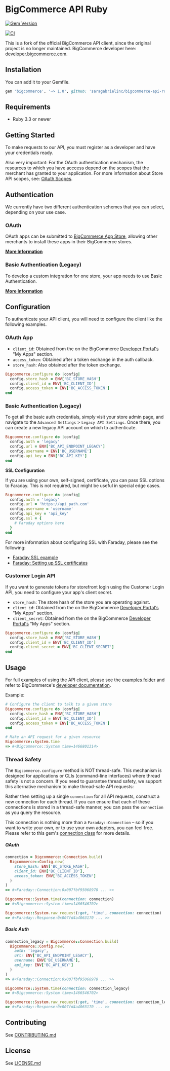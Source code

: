 # BigCommerce API Ruby

[![Gem Version](https://badge.fury.io/rb/bigcommerce.svg)](https://rubygems.org/gems/bigcommerce)

[![CI](https://github.com/saragabrielinc/bigcommerce-api-ruby/actions/workflows/main.yml/badge.svg)](https://github.com/saragabrielinc/bigcommerce-api-ruby/actions/workflows/main.yml)

This is a fork of the official BigCommerce API client, since the original project is no longer maintained.
BigCommerce developer here: [developer.bigcommerce.com](http://developer.bigcommerce.com).


## Installation

You can add it to your Gemfile.

```rb
gem 'bigcommerce', '~> 1.0', github: 'saragabrielinc/bigcommerce-api-ruby'
```

## Requirements

- Ruby 3.3 or newer

## Getting Started
To make requests to our API, you must register as a developer and have your credentials ready.

Also very important: For the OAuth authentication mechanism, the resources to which you have acccess depend on the
scopes that the merchant has granted to your application. For more information about Store API scopes, 
see: [OAuth Scopes](https://developer.bigcommerce.com/api/scopes).

## Authentication
We currently have two different authentication schemes that you can select, depending on your use case.

### OAuth
OAuth apps can be submitted to [BigCommerce App Store](https://www.bigcommerce.com/apps), allowing other merchants to install these apps in their 
BigCommerce stores.

__[More Information](https://developer.bigcommerce.com/api/using-oauth-intro)__

### Basic Authentication (Legacy)
To develop a custom integration for one store, your app needs to use Basic Authentication.

__[More Information](https://developer.bigcommerce.com/api/legacy/basic-auth)__

## Configuration
To authenticate your API client, you will need to configure the client like the following examples.

### OAuth App

- ```client_id```: Obtained from the on the BigCommerce [Developer Portal's](http://developer.bigcommerce.com) "My Apps" section.
- ```access_token```: Obtained after a token exchange in the auth callback.
- ```store_hash```: Also obtained after the token exchange.

```rb
Bigcommerce.configure do |config|
  config.store_hash = ENV['BC_STORE_HASH']
  config.client_id = ENV['BC_CLIENT_ID']
  config.access_token = ENV['BC_ACCESS_TOKEN']
end
```

### Basic Authentication (Legacy)

To get all the basic auth credentials, simply visit your store admin page, and navigate to the 
`Advanced Settings` > `Legacy API Settings`. Once there, you can create a new legacy API account on which to authenticate.


```rb
Bigcommerce.configure do |config|
  config.auth = 'legacy'
  config.url = ENV['BC_API_ENDPOINT_LEGACY']
  config.username = ENV['BC_USERNAME']
  config.api_key = ENV['BC_API_KEY']
end
```

__SSL Configuration__

If you are using your own, self-signed, certificate, you can pass SSL options to Faraday. This is not required, but 
might be useful in special edge cases.

```rb
Bigcommerce.configure do |config|
  config.auth = 'legacy'
  config.url = 'https://api_path.com'
  config.username = 'username'
  config.api_key = 'api_key'
  config.ssl = {
    # Faraday options here
  }
end
```

For more information about configuring SSL with Faraday, please see the following:

- [Faraday SSL example](https://gist.github.com/mislav/938183)
- [Faraday: Setting up SSL certificates](https://github.com/lostisland/faraday/wiki/Setting-up-SSL-certificates)

### Customer Login API
If you want to generate tokens for storefront login using the Customer Login API, you need to configure your app's 
client secret.

- ```store_hash```: The store hash of the store you are operating against.
- ```client_id```: Obtained from the on the BigCommerce [Developer Portal's](http://developer.bigcommerce.com) "My Apps" section.
- ```client_secret```: Obtained from the on the BigCommerce [Developer Portal's](http://developer.bigcommerce.com) "My Apps" section.

```rb
Bigcommerce.configure do |config|
  config.store_hash = ENV['BC_STORE_HASH']
  config.client_id = ENV['BC_CLIENT_ID']
  config.client_secret = ENV['BC_CLIENT_SECRET']
end
```

## Usage
For full examples of using the API client, please see the [examples folder](examples) and refer to 
BigCommerce's [developer documentation](https://developer.bigcommerce.com/api).

Example:

```rb
# Configure the client to talk to a given store
Bigcommerce.configure do |config|
  config.store_hash = ENV['BC_STORE_HASH']
  config.client_id = ENV['BC_CLIENT_ID']
  config.access_token = ENV['BC_ACCESS_TOKEN']
end

# Make an API request for a given resource
Bigcommerce::System.time
=> #<Bigcommerce::System time=1466801314>
```

### Thread Safety

The `Bigcommerce.configure` method is NOT thread-safe. This mechanism is designed for applications or 
CLIs (command-line interfaces) where thread safety is not a concern. If you need to guarantee thread safety, we support
this alternative mechanism to make thread-safe API requests:

Rather then setting up a single `connection` for all API requests, construct a new connection for each thread.
If you can ensure that each of these connections is stored in a thread-safe manner, you can pass the `connection` as 
you query the resource.

This connection is nothing more than a `Faraday::Connection` – so if you want to write your own, or to use your own 
adapters, you can feel free. Please refer to this gem's [connection class](https://github.com/bigcommerce/bigcommerce-api-ruby/blob/master/lib/bigcommerce/connection.rb) for more details.

##### OAuth

```rb
connection = Bigcommerce::Connection.build(
  Bigcommerce::Config.new(
    store_hash: ENV['BC_STORE_HASH'],
    client_id: ENV['BC_CLIENT_ID'],
    access_token: ENV['BC_ACCESS_TOKEN']
  )
)
=> #<Faraday::Connection:0x007fbf95068978 ... >>

Bigcommerce::System.time(connection: connection)
=> #<Bigcommerce::System time=1466546702>

Bigcommerce::System.raw_request(:get, 'time', connection: connection)
=> #<Faraday::Response:0x007fd4a4063170 ... >>
```

##### Basic Auth

```rb
connection_legacy = Bigcommerce::Connection.build(
  Bigcommerce::Config.new(
    auth: 'legacy',
    url: ENV['BC_API_ENDPOINT_LEGACY'],
    username: ENV['BC_USERNAME'],
    api_key: ENV['BC_API_KEY']
  )
)
=> #<Faraday::Connection:0x007fbf95068978 ... >>

Bigcommerce::System.time(connection: connection_legacy)
=> #<Bigcommerce::System time=1466546702>

Bigcommerce::System.raw_request(:get, 'time', connection: connection_legacy)
=> #<Faraday::Response:0x007fd4a4063170 ... >>
```

## Contributing
See [CONTRIBUTING.md](CONTRIBUTING.md)

## License
See [LICENSE.md](LICENSE.md)
